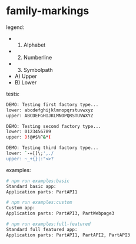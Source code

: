 family-markings
========

legend:
- 1) Alphabet
- 2) Numberline
- 3) Symbolpath
- A) Upper
- B) Lower

tests:
```bash
DEMO: Testing first factory type...
lower: abcdefghijklmnopqrstuvwxyz
upper: ABCDEFGHIJKLMNOPQRSTUVWXYZ

DEMO: Testing second factory type...
lower: 0123456789
upper: )!@#$%^&*(

DEMO: Testing third factory type...
lower: `-=[]\;',./
upper: ~_+{}|:"<>?
```

examples:
```bash
# npm run examples:basic
Standard basic app:
Application parts: PartAPI1
```

```bash
# npm run examples:custom
Custom app:
Application parts: PartAPI3, PartWebpage3
```

```bash
# npm run examples:full-featured
Standard full featured app:
Application parts: PartAPI1, PartAPI2, PartAPI3
```